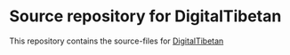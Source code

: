 # Source repository for DigitalTibetan

This repository contains the source-files for [DigitalTibetan](https://digitaltibetan.github.io/DigitalTibetan/)